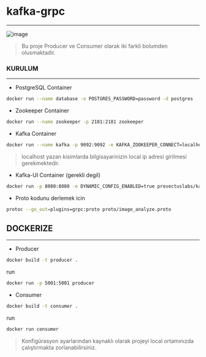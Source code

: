 # kafka-grpc
----------------------


![image](https://github.com/daddydemir/kafka-grpc/assets/42716195/797d44a0-be0a-4037-b5e4-cc3ac303b946)


> Bu proje Producer ve Consumer olarak iki farkli bolumden olusmaktadir.


### KURULUM
-----

- PostgreSQL Container

```sh
docker run --name database -e POSTGRES_PASSWORD=password -d postgres
```

- Zookeeper Container

```sh
docker run --name zookeeper -p 2181:2181 zookeeper
```

- Kafka Container
```sh
docker run --name kafka -p 9092:9092 -e KAFKA_ZOOKEEPER_CONNECT=localhost:2181 -e KAFKA_ADVERTISED_LISTENERS=PLAINTEXT://localhost:9092/ -e KAFKA_OFFSETS_TOPIC_REPLICATION_FACTOR=1 confluentinc/cp-kafka
```
> localhost yazan kisimlarda bilgisayarinizin local ip adresi girilmesi gerekmektedir.

- Kafka-UI Container (gerekli degil)
```sh
docker run -p 8080:8080 -e DYNAMIC_CONFIG_ENABLED=true provectuslabs/kafka-ui
```

- Proto kodunu derlemek icin

```sh
protoc --go_out=plugins=grpc:proto proto/image_analyze.proto
```

## DOCKERIZE
---------

- Producer

```sh
docker build -t producer .
```
run 

```sh
docker run -p 5001:5001 producer
```

- Consumer

```sh
docker build -t consumer .
```

run 

```sh
docker run consumer
```


> Konfigürasyon ayarlarından kaynaklı olarak projeyi local ortamınızda çalıştırmakta zorlanabilirsiniz. 

